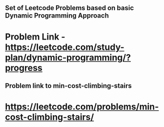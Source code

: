 ## Set of Leetcode Problems based on basic Dynamic Programming Approach

# Problem Link - https://leetcode.com/study-plan/dynamic-programming/?progress

## Problem link to min-cost-climbing-stairs

# https://leetcode.com/problems/min-cost-climbing-stairs/
